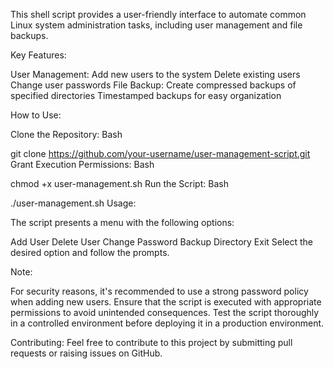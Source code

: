 This shell script provides a user-friendly interface to automate common Linux system administration tasks, including user management and file backups.

Key Features:

User Management:
Add new users to the system
Delete existing users
Change user passwords
File Backup:
Create compressed backups of specified directories
Timestamped backups for easy organization

How to Use:

Clone the Repository:
Bash

git clone https://github.com/your-username/user-management-script.git
Grant Execution Permissions:
Bash

chmod +x user-management.sh
Run the Script:
Bash

./user-management.sh
Usage:

The script presents a menu with the following options:

Add User
Delete User
Change Password
Backup Directory
Exit
Select the desired option and follow the prompts.

Note:

For security reasons, it's recommended to use a strong password policy when adding new users.
Ensure that the script is executed with appropriate permissions to avoid unintended consequences.
Test the script thoroughly in a controlled environment before deploying it in a production environment.

Contributing:
Feel free to contribute to this project by submitting pull requests or raising issues on GitHub.
